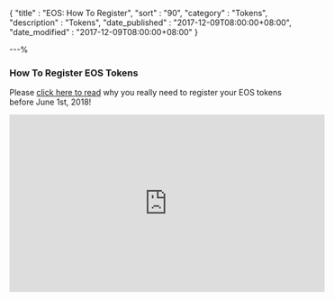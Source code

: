 {
"title"       : "EOS: How To Register",
"sort"        : "90",
"category"    : "Tokens",
"description" : "Tokens",
"date_published" : "2017-12-09T08:00:00+08:00",
"date_modified"  : "2017-12-09T08:00:00+08:00"
}

---%

### How To Register EOS Tokens

Please [click here to read](https://steemit.com/eos/@eos-helpguide/so-you-purchased-eos-on-an-exchange-why-you-need-to-register-your-ethereum-wallet-address-at-eos-io-prior-to-the-1-june-2018) why you really need to register your EOS tokens before June 1st, 2018! 

<div class="video__wrapper"><iframe width="560" height="315" src="https://www.youtube.com/embed/yBhXG6ig3M" frameborder="0" allowfullscreen></iframe></div>

